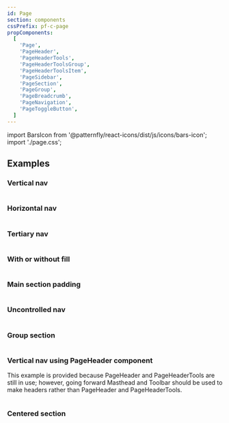 ```yaml
---
id: Page
section: components
cssPrefix: pf-c-page
propComponents:
  [
    'Page',
    'PageHeader',
    'PageHeaderTools',
    'PageHeaderToolsGroup',
    'PageHeaderToolsItem',
    'PageSidebar',
    'PageSection',
    'PageGroup',
    'PageBreadcrumb',
    'PageNavigation',
    'PageToggleButton',
  ]
---
```


import BarsIcon from '@patternfly/react-icons/dist/js/icons/bars-icon';
import './page.css';

## Examples

### Vertical nav

```ts file="./PageVerticalNav.tsx"
```

### Horizontal nav

```ts file="./PageHorizontalNav.tsx"
```

### Tertiary nav

```ts file="./PageTertiaryNav.tsx"
```

### With or without fill

```ts file="./PageWithOrWithoutFill.tsx"
```

### Main section padding

```ts file="./PageMainSectionPadding.tsx"
```

### Uncontrolled nav

```ts file="./PageUncontrolledNav.tsx"
```

### Group section

```ts file="./PageGroupSection.tsx"
```

### Vertical nav using PageHeader component

This example is provided because PageHeader and PageHeaderTools are still in use; however, going forward Masthead and Toolbar should be used to make headers rather than PageHeader and PageHeaderTools.

```ts file="./PageVerticalNavUsingPageHeaderComponent.tsx"
```

### Centered section

```ts file="./PageCenteredSection.tsx"
```
